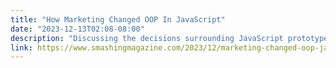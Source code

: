 ```yaml
---
title: "How Marketing Changed OOP In JavaScript"
date: "2023-12-13T02:08-08:00"
description: "Discussing the decisions surrounding JavaScript prototypes, the article by Juan Diego Rodriguez scrutinizes their origin, examines missteps in the design, and explores how these factors have affected the way we write JavaScript today."
link: https://www.smashingmagazine.com/2023/12/marketing-changed-oop-javascript/
---
```

